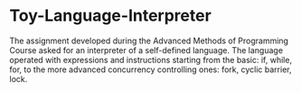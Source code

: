 # Toy-Language-Interpreter

The assignment developed during the Advanced Methods of Programming Course asked for an interpreter of a self-defined language.
The language operated with expressions and instructions starting from the basic: if, while, for,
to the more advanced concurrency controlling ones: fork, cyclic barrier, lock.
